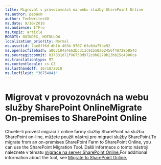 ```yaml
---
title: Migrovat v provozovnách na webu služby SharePoint Online
ms.author: pebaum
author: Techwriter40
ms.date: 9/10/2018
ms.audience: ITPro
ms.topic: article
ROBOTS: NOINDEX, NOFOLLOW
localization_priority: Normal
ms.assetid: 7ae8ff6d-db1b-403b-9707-6fe6da75be92
ms.openlocfilehash: a063184a4662bc311c91b50a62456f40728b854d
ms.sourcegitcommit: 037331d71f06750d972c0b6278b23bb15c4806ca
ms.translationtype: MT
ms.contentlocale: cs-CZ
ms.lasthandoff: 10/18/2019
ms.locfileid: "36754041"
---
```

# <a name="migrate-on-premises-to-sharepoint-online"></a><span data-ttu-id="696cb-102">Migrovat v provozovnách na webu služby SharePoint Online</span><span class="sxs-lookup"><span data-stu-id="696cb-102">Migrate On-premises to SharePoint Online</span></span>

<span data-ttu-id="696cb-103">Chcete-li provést migraci z online farmy služby SharePoint na službu SharePoint on-line, můžete použít nástroj pro migraci služby SharePoint.</span><span class="sxs-lookup"><span data-stu-id="696cb-103">To migrate from an on-premises SharePoint Farm to SharePoint Online, you can use the SharePoint Migration Tool.</span></span> <span data-ttu-id="696cb-104">Další informace o tomto nástroji naleznete v tématu [migrace na server SharePoint Online.](https://go.microsoft.com/fwlink/?linkid=2019574)</span><span class="sxs-lookup"><span data-stu-id="696cb-104">For additional information about the tool, see [Migrate to SharePoint Online.](https://go.microsoft.com/fwlink/?linkid=2019574)</span></span>
  


